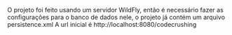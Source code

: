 O projeto foi feito usando um servidor WildFly, então é necessário fazer as configurações para o banco de dados nele, o projeto já contém um arquivo persistence.xml
A url inicial é http://localhost:8080/codecrushing
